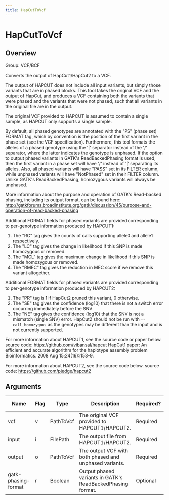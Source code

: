 ```yaml
---
title: HapCutToVcf
---
```


# HapCutToVcf

## Overview
Group: VCF/BCF

Converts the output of HapCut1/HapCut2 to a VCF.

The output of HAPCUT does not include all input variants, but simply those variants that are in phased blocks.
This tool takes the original VCF and the output of HapCut, and produces a VCF containing both the variants that
were phased and the variants that were not phased, such that all variants in the original file are in the output.

The original VCF provided to HAPCUT is assumed to contain a single sample, as HAPCUT only supports a single
sample.

By default, all phased genotypes are annotated with the "PS" (phase set) FORMAT tag, which by convention is the
position of the first variant in the phase set (see the VCF specification).  Furthermore, this tool formats the
alleles of a phased genotype using the '|' separator instead of the '/' separator, where the latter indicates the
genotype is unphased.  If the option to output phased variants in GATK's ReadBackedPhasing format is used, then
the first variant in a phase set will have '/' instead of '|' separating its alleles.  Also, all phased variants
will have "PASS" set in its FILTER column, while unphased variants will have "NotPhased" set in their FILTER
column.  Unlike GATK's ReadBackedPhasing, homozygous variants will always be unphased.

More information about the purpose and operation of GATK's Read-backed phasing, including its output format, can
be found here:
  http://gatkforums.broadinstitute.org/gatk/discussion/45/purpose-and-operation-of-read-backed-phasing

Additional FORMAT fields for phased variants are provided corresponding to per-genotype information produced by
HAPCUT1:
  1. The "RC" tag gives the counts of calls supporting allele0 and allele1 respectively.
  2. The "LC" tag gives the change in likelihood if this SNP is made homozygous or removed.
  3. The "MCL" tag gives the maximum change in likelihood if this SNP is made homozygous or removed.
  4. The "RMEC" tag gives the reduction in MEC score if we remove this variant altogether.

Additional FORMAT fields for phased variants are provided corresponding to per-genotype information produced by
HAPCUT2:
  1. The "PR" tag is 1 if HapCut2 pruned this variant, 0 otherwise.
  2. The "SE" tag gives the confidence (log10) that there is not a switch error occurring immediately before the SNV
  3. The "NE" tag gives the confidence (log10) that the SNV is not a mismatch (single SNV) error.
HapCut2 should not be run with `--call_homozygous` as the genotypes may be different than the input and is not
currently supported.

For more information about HAPCUT1, see the source code or paper below.
  source code: https://github.com/vibansal/hapcut
  HapCut1 paper: An efficient and accurate algorithm for the haplotype assembly problem Bioinformatics. 2008 Aug
    15;24(16):i153-9.

For more information about HAPCUT2, see the source code below.
   source code: https://github.com/pjedge/hapcut2

## Arguments

|Name|Flag|Type|Description|Required?|Max Values|Default Values|
|----|----|----|-----------|---------|----------|--------------|
|vcf|v|PathToVcf|The original VCF provided to HAPCUT1/HAPCUT2.|Required|1||
|input|i|FilePath|The output file from HAPCUT1/HAPCUT2.|Required|1||
|output|o|PathToVcf|The output VCF with both phased and unphased variants.|Required|1||
|gatk-phasing-format|r|Boolean|Output phased variants in GATK's ReadBackedPhasing format.|Optional|1|false|

